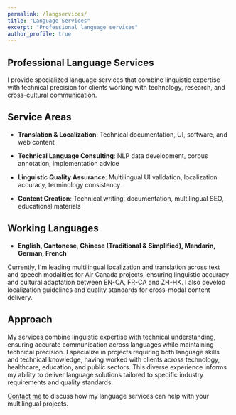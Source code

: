 ```yaml
---
permalink: /langservices/
title: "Language Services"
excerpt: "Professional language services"
author_profile: true
---
```


## Professional Language Services

I provide specialized language services that combine linguistic expertise with technical precision for clients working with technology, research, and cross-cultural communication. 

## Service Areas

* **Translation & Localization**: Technical documentation, UI, software, and web content

* **Technical Language Consulting**: NLP data development, corpus annotation, implementation advice

* **Linguistic Quality Assurance**: Multilingual UI validation, localization accuracy, terminology consistency

* **Content Creation**: Technical writing, documentation, multilingual SEO, educational materials


## Working Languages

- **English, Cantonese, Chinese (Traditional & Simplified), Mandarin, German, French**

Currently, I'm leading multilingual localization and translation across text and speech modalities for Air Canada projects, ensuring linguistic accuracy and cultural adaptation between EN-CA, FR-CA and ZH-HK. I also develop localization guidelines and quality standards for cross-modal content delivery.

## Approach

My services combine linguistic expertise with technical understanding, ensuring accurate communication across languages while maintaining technical precision. I specialize in projects requiring both language skills and technical knowledge, having worked with clients across technology, healthcare, education, and public sectors. This diverse experience informs my ability to deliver language solutions tailored to specific industry requirements and quality standards.

[Contact me](/contact/) to discuss how my language services can help with your multilingual projects.
